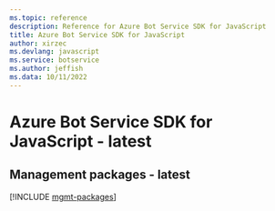 ```yaml
---
ms.topic: reference
description: Reference for Azure Bot Service SDK for JavaScript
title: Azure Bot Service SDK for JavaScript
author: xirzec
ms.devlang: javascript
ms.service: botservice
ms.author: jeffish
ms.data: 10/11/2022
---
```

# Azure Bot Service SDK for JavaScript - latest

## Management packages - latest
[!INCLUDE [mgmt-packages](bot-service-mgmt-index.md)]